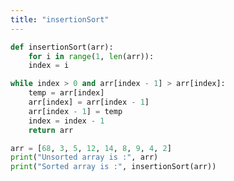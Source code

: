 ```yaml
---
title: "insertionSort"
---
```


```python
def insertionSort(arr):
	for i in range(1, len(arr)):
	index = i

while index > 0 and arr[index - 1] > arr[index]:
	temp = arr[index]
	arr[index] = arr[index - 1]
	arr[index - 1] = temp
	index = index - 1
	return arr

arr = [68, 3, 5, 12, 14, 8, 9, 4, 2]
print("Unsorted array is :", arr)
print("Sorted array is :", insertionSort(arr))
```

<script defer src="https://cdn.commento.io/js/commento.js"></script>
<div id="commento"></div>